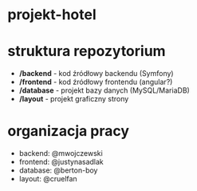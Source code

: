 # projekt-hotel

# struktura repozytorium

- **/backend** - kod źródłowy backendu (Symfony)
- **/frontend** - kod źródłowy frontendu (angular?)
- **/database** - projekt bazy danych (MySQL/MariaDB)
- **/layout** - projekt graficzny strony

# organizacja pracy

- backend: @mwojczewski
- frontend: @justynasadlak
- database: @berton-boy
- layout: @cruelfan
